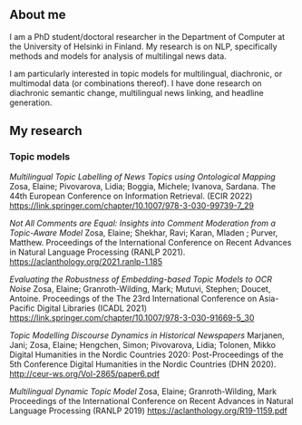 ## About me

I am a PhD student/doctoral researcher in the Department of Computer at the University of Helsinki in Finland. My research is on NLP, specifically methods and models for analysis of multilingal news data. 

I am particularly interested in topic models for multilingual, diachronic, or multimodal data (or combinations thereof). I have done research on diachronic semantic change, multilingual news linking, and headline generation.

## My research

### Topic models

*Multilingual Topic Labelling of News Topics using Ontological Mapping* 
Zosa, Elaine; Pivovarova, Lidia; Boggia, Michele; Ivanova, Sardana.
The 44th European Conference on Information Retrieval. (ECIR 2022)
<https://link.springer.com/chapter/10.1007/978-3-030-99739-7_29>

*Not All Comments are Equal: Insights into Comment Moderation from a Topic-Aware Model* 
Zosa, Elaine; Shekhar, Ravi; Karan, Mladen ; Purver, Matthew.
Proceedings of the International Conference on Recent Advances in Natural Language Processing (RANLP 2021). 
<https://aclanthology.org/2021.ranlp-1.185>

*Evaluating the Robustness of Embedding-based Topic Models to OCR Noise*
Zosa, Elaine; Granroth-Wilding, Mark; Mutuvi, Stephen; Doucet, Antoine.
Proceedings of the The 23rd International Conference on Asia-Pacific Digital Libraries (ICADL 2021)
<https://link.springer.com/chapter/10.1007/978-3-030-91669-5_30>


*Topic Modelling Discourse Dynamics in Historical Newspapers*
Marjanen, Jani; Zosa, Elaine; Hengchen, Simon; Pivovarova, Lidia; Tolonen, Mikko
Digital Humanities in the Nordic Countries 2020: Post-Proceedings of the 5th Conference Digital Humanities in the Nordic Countries (DHN 2020). 
<http://ceur-ws.org/Vol-2865/paper6.pdf>


*Multilingual Dynamic Topic Model* 
Zosa, Elaine; Granroth-Wilding, Mark
Proceedings of the International Conference on Recent Advances in Natural Language Processing (RANLP 2019)
<https://aclanthology.org/R19-1159.pdf>

